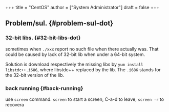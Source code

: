 +++
title = "CentOS"
author = ["System Administrator"]
draft = false
+++

## Problem/sul. {#problem-sul-dot}


### 32-bit libs. {#32-bit-libs-dot}

sometimes when `./xxx` report no such file when there actually was. That could be caused by lack of 32-bit lib when under a 64-bit system.

Solution is download respectively the missing libs by `yum install libstdc++.i686`, where libstdc++ replaced by the lib. The `.i686` stands for the 32-bit version of the lib.


### back running {#back-running}

use `screen` command.
`screen` to start a screen, C-a-d to leave, `screen -r` to recovera